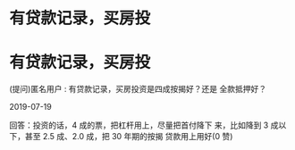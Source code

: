 # 有贷款记录，买房投

# 有贷款记录，买房投

(提问)匿名用户 : 有贷款记录，买房投资是四成按揭好？还是 全款抵押好？

2019-07-19

回答：投资的话，4 成的票，把杠杆用上，尽量把首付降下 来，比如降到 3 成以下，甚至 2.5 成、2.0 成，把 30 年期的按揭 贷款用上用好(0 赞)